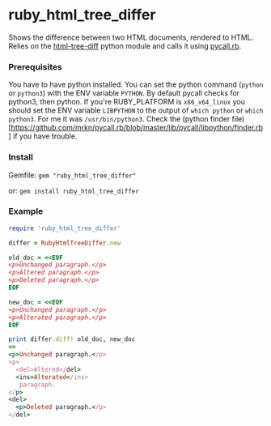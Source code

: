 # ruby_html_tree_differ

Shows the difference between two HTML documents, rendered to HTML. Relies on the [html-tree-diff](https://github.com/christian-oudard/htmltreediff/) python module and calls it using [pycall.rb](https://github.com/mrkn/pycall.rb).

### Prerequisites

You have to have python installed. You can set the python command (`python` or `python3`) with the ENV variable `PYTHON`. By default pycall checks for python3, then python. If you're RUBY_PLATFORM is `x86_x64_linux` you should set the ENV variable `LIBPYTHON` to the output of `which python` or `which python3`. For me it was `/usr/bin/python3`. Check the (python finder file)[https://github.com/mrkn/pycall.rb/blob/master/lib/pycall/libpython/finder.rb] if you have trouble.

### Install

Gemfile:
`gem "ruby_html_tree_differ"`

or:
`gem install ruby_html_tree_differ`

### Example

```ruby
require 'ruby_html_tree_differ'

differ = RubyHtmlTreeDiffer.new

old_doc = <<EOF
<p>Unchanged paragraph.</p>
<p>Altered paragraph.</p>
<p>Deleted paragraph.</p>
EOF

new_doc = <<EOF
<p>Unchanged paragraph.</p>
<p>Alterated paragraph.</p>
EOF

print differ.diff! old_doc, new_doc
=>
<p>Unchanged paragraph.</p>
<p>
  <del>Altered</del>
  <ins>Alterated</ins>
   paragraph.
</p>
<del>
  <p>Deleted paragraph.</p>
</del>
```
